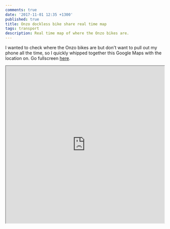```yaml
---
comments: true
date: '2017-11-01 12:35 +1300'
published: true
title: Onzo dockless bike share real time map
tags: transport
description: Real time map of where the Onzo bikes are.
---
```

I wanted to check where the Onzo bikes are but don't want to pull out my phone all the time, so I quickly whipped together this Google Maps with the location on. Go fullscreen [here](https://36wish.github.io/onzomap/).

<iframe src="https://36wish.github.io/onzomap/" width="100%" height="500px" allowfullscreen></iframe>
